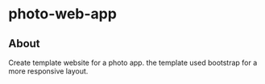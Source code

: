 # photo-web-app

## About

Create template website for a photo app. the template used bootstrap for a more responsive layout.